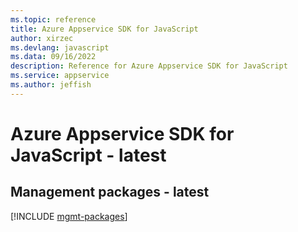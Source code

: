 ```yaml
---
ms.topic: reference
title: Azure Appservice SDK for JavaScript
author: xirzec
ms.devlang: javascript
ms.data: 09/16/2022
description: Reference for Azure Appservice SDK for JavaScript
ms.service: appservice
ms.author: jeffish
---
```

# Azure Appservice SDK for JavaScript - latest

## Management packages - latest
[!INCLUDE [mgmt-packages](appservice-mgmt-index.md)]